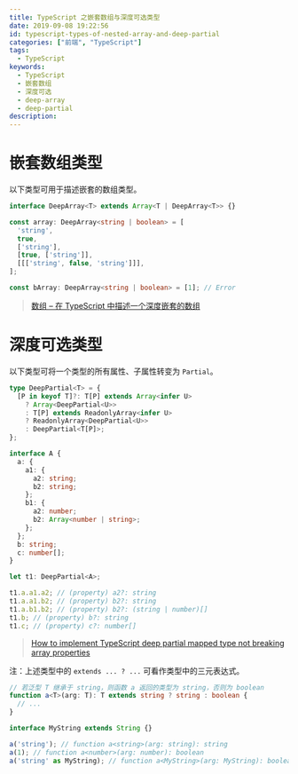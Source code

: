 ```yaml
---
title: TypeScript 之嵌套数组与深度可选类型
date: 2019-09-08 19:22:56
id: typescript-types-of-nested-array-and-deep-partial
categories: ["前端", "TypeScript"]
tags:
  - TypeScript
keywords:
  - TypeScript
  - 嵌套数组
  - 深度可选
  - deep-array
  - deep-partial
description:
---
```


# 嵌套数组类型

以下类型可用于描述嵌套的数组类型。

<!-- more -->

```ts
interface DeepArray<T> extends Array<T | DeepArray<T>> {}

const array: DeepArray<string | boolean> = [
  'string',
  true,
  ['string'],
  [true, ['string']],
  [[['string', false, 'string']]],
];

const bArray: DeepArray<string | boolean> = [1]; // Error
```

> [数组 – 在 TypeScript 中描述一个深度嵌套的数组](https://codeday.me/bug/20190516/1114682.html)

# 深度可选类型

以下类型可将一个类型的所有属性、子属性转变为 `Partial`。

```ts
type DeepPartial<T> = {
  [P in keyof T]?: T[P] extends Array<infer U>
    ? Array<DeepPartial<U>>
    : T[P] extends ReadonlyArray<infer U>
    ? ReadonlyArray<DeepPartial<U>>
    : DeepPartial<T[P]>;
};

interface A {
  a: {
    a1: {
      a2: string;
      b2: string;
    };
    b1: {
      a2: number;
      b2: Array<number | string>;
    };
  };
  b: string;
  c: number[];
}

let t1: DeepPartial<A>;

t1.a.a1.a2; // (property) a2?: string
t1.a.a1.b2; // (property) b2?: string
t1.a.b1.b2; // (property) b2?: (string | number)[]
t1.b; // (property) b?: string
t1.c; // (property) c?: number[]
```

> [How to implement TypeScript deep partial mapped type not breaking array properties](https://stackoverflow.com/questions/45372227/how-to-implement-typescript-deep-partial-mapped-type-not-breaking-array-properti/49936686#49936686)

注：上述类型中的 `extends ... ? ...` 可看作类型中的三元表达式。

```ts
// 若泛型 T 继承于 string，则函数 a 返回的类型为 string，否则为 boolean
function a<T>(arg: T): T extends string ? string : boolean {
  // ...
}

interface MyString extends String {}

a('string'); // function a<string>(arg: string): string
a(1); // function a<number>(arg: number): boolean
a('string' as MyString); // function a<MyString>(arg: MyString): boolean
```

